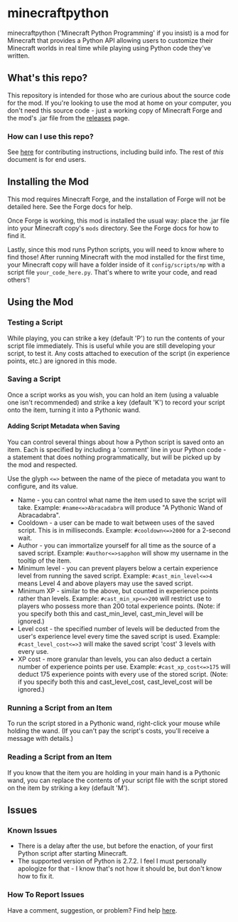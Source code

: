 # minecraftpython
minecraftpython ('Minecraft Python Programming' if you insist) is a mod for Minecraft that provides a Python API allowing users to customize their Minecraft worlds in real time while playing using Python code they've written.
## What's this repo?
This repository is intended for those who are curious about the source code for the mod.  If you're looking to use the mod at home on your computer, you don't need this source code - just a working copy of Minecraft Forge and the mod's .jar file from the [releases](https://github.com/minecraftpython/minecraftpython-mc1.12.2/releases) page.
### How can I use this repo?
See [here](https://github.com/minecraftpython/minecraftpython-mc1.12.2/blob/master/CONTRIBUTING.md) for contributing instructions, including build info.  The rest of *this* document is for end users.

## Installing the Mod
This mod requires Minecraft Forge, and the installation of Forge will not be detailed here.  See the Forge docs for help.

Once Forge is working, this mod is installed the usual way: place the .jar file into your Minecraft copy's `mods` directory.  See the Forge docs for how to find it.

Lastly, since this mod runs Python scripts, you will need to know where to find those!  After running Minecraft with the mod installed for the first time, your Minecraft copy will have a folder inside of it `config/scripts/mp` with a script file `your_code_here.py`.  That's where to write your code, and read others'!

## Using the Mod
### Testing a Script
While playing, you can strike a key (default 'P') to run the contents of your script file immediately.  This is useful while you are still developing your script, to test it.  Any costs attached to execution of the script (in experience points, etc.) are ignored in this mode.

### Saving a Script
Once a script works as you wish, you can hold an item (using a valuable one isn't recommended) and strike a key (default 'K') to record your script onto the item, turning it into a Pythonic wand.

#### Adding Script Metadata when Saving
You can control several things about how a Python script is saved onto an item.  Each is specified by including a 'comment' line in your Python code - a statement that does nothing programmatically, but will be picked up by the mod and respected.

Use the glyph `<=>` between the name of the piece of metadata you want to configure, and its value.
* Name - you can control what name the item used to save the script will take.  Example: `#name<=>Abracadabra` will produce "A Pythonic Wand of Abracadabra".
* Cooldown - a user can be made to wait between uses of the saved script.  This is in milliseconds.  Example: `#cooldown<=>2000` for a 2-second wait.
* Author - you can immortalize yourself for all time as the source of a saved script.  Example: `#author<=>sapphon` will show my username in the tooltip of the item.
* Minimum level - you can prevent players below a certain experience level from running the saved script.  Example: `#cast_min_level<=>4` means Level 4 and above players may use the saved script.
* Minimum XP - similar to the above, but counted in experience points rather than levels.  Example: `#cast_min_xp<=>200` will restrict use to players who possess more than 200 total experience points. (Note: if you specify both this and cast_min_level, cast_min_level will be ignored.)
* Level cost - the specified number of levels will be deducted from the user's experience level every time the saved script is used.  Example: `#cast_level_cost<=>3` will make the saved script 'cost' 3 levels with every use.
* XP cost - more granular than levels, you can also deduct a certain number of experience points per use.  Example: `#cast_xp_cost<=>175` will deduct 175 experience points with every use of the stored script.  (Note: if you specify both this and cast_level_cost, cast_level_cost will be ignored.)

### Running a Script from an Item
To run the script stored in a Pythonic wand, right-click your mouse while holding the wand.  (If you can't pay the script's costs, you'll receive a message with details.)

### Reading a Script from an Item
If you know that the item you are holding in your main hand is a Pythonic wand, you can replace the contents of your script file with the script stored on the item by striking a key (default 'M').

## Issues
### Known Issues
* There is a delay after the use, but before the enaction, of your first Python script after starting Minecraft.  
* The supported version of Python is 2.7.2.  I feel I must personally apologize for that - I know that's not how it should be, but don't know how to fix it.

### How To Report Issues
Have a comment, suggestion, or problem? Find help [here](https://github.com/minecraftpython/minecraftpython-mc1.12.2/issues).
